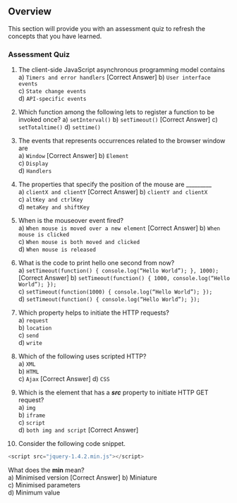 
## Overview

This section will provide you with an assessment quiz to refresh the concepts that you have learned.


### Assessment Quiz
1. The client-side JavaScript asynchronous programming model contains  
a) `Timers and error handlers` [Correct Answer]
b) `User interface events`  
c) `State change events`  
d) `API-specific events`

2. Which function among the following lets to register a function to be invoked once?
a) `setInterval()`
b) `setTimeout()`  [Correct Answer]
c) `setTotaltime()`
d) `settime()`


3. The events that represents occurrences related to the browser window are  
a) `Window`   [Correct Answer]
b) `Element`  
c) `Display`  
d) `Handlers`

4. The properties that specify the position of the mouse are _________  
a) `clientX and clientY`   [Correct Answer]
b) `clientY and clientX`  
c) `altKey and ctrlKey`  
d) `metaKey and shiftKey`

5. When is the mouseover event fired?  
a) `When mouse is moved over a new element`   [Correct Answer]
b) `When mouse is clicked`  
c) `When mouse is both moved and clicked`  
d) `When mouse is released`

6. What is the code to print hello one second from now?  
a) `setTimeout(function() { console.log(“Hello World”); }, 1000);`   [Correct Answer]
b) `setTimeout(function() { 1000, console.log(“Hello World”); });`  
c) `setTimeout(function(1000) { console.log(“Hello World”); });`  
d) `setTimeout(function() { console.log(“Hello World”); });`

7. Which property helps to initiate the HTTP requests?  
a) `request`  
b) `location`  
c) `send`  
d) `write`

8. Which of the following uses scripted HTTP?  
a) `XML`  
b) `HTML`  
c) `Ajax`   [Correct Answer]
d) `CSS`

9. Which is the element that has a **_src_** property to initiate HTTP GET request?  
a) `img`  
b) `iframe`  
c) `script`  
d) `both img and script`  [Correct Answer]

10. Consider the following code snippet.
```js
<script src="jquery-1.4.2.min.js"></script>
```
What does the  **min**  mean?  
a) Minimised version   [Correct Answer]
b) Miniature  
c) Minimised parameters  
d) Minimum value
